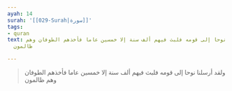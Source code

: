 ```yaml
---
ayah: 14
surah: '[[029-Surah|سورة]]'
tags:
- quran
text: ولقد أرسلنا نوحا إلى قومه فلبث فيهم ألف سنة إلا خمسين عاما فأخذهم الطوفان وهم
  ظالمون

---
```

> ولقد أرسلنا نوحا إلى قومه فلبث فيهم ألف سنة إلا خمسين عاما فأخذهم الطوفان وهم ظالمون
